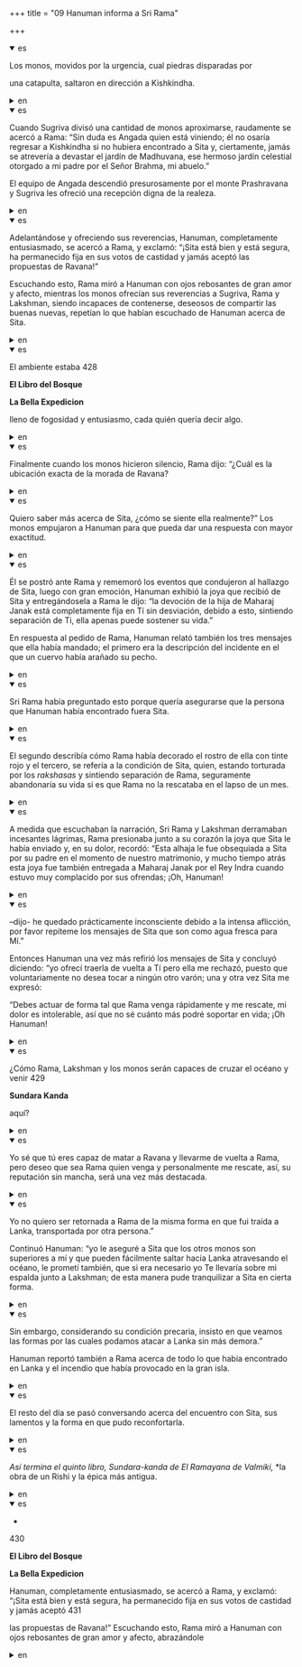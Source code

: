 +++
title = "09 Hanuman informa a Sri Rama"

+++
<details open><summary>es</summary>

Los monos, movidos por la urgencia, cual piedras disparadas por

una catapulta, saltaron en dirección a Kishkindha.
</details>

<details><summary>en</summary>

The monkeys, moved by the urgency, which stones fired by

 A catapult, jumped in the direction of Kishkindha.
</details>

<details open><summary>es</summary>

Cuando Sugriva divisó una cantidad de monos aproximarse, raudamente se acercó a Rama: “Sin duda es Angada quien está viniendo; él no osaría regresar a Kishkindha si no hubiera encontrado a Sita y, ciertamente, jamás se atrevería a devastar el jardín de Madhuvana, ese hermoso jardín celestial otorgado a mi padre por el Señor Brahma, mi abuelo.”

El equipo de Angada descendió presurosamente por el monte Prashravana y Sugriva les ofreció una recepción digna de la realeza.
</details>

<details><summary>en</summary>

When Sugriva spotted a number of monkeys approaching, he approached Rama: “It is certainly Angada who is coming; He would not dare to return to Kishkindha if he had not found Sita and, certainly, he would never dare to devastate the Garden of Madhuvana, that beautiful heavenly garden granted to my father by Mr. Brahma, my grandfather. ”

 The Angada team descended implores by Mount Prashravana and Sugiva offered them a reception worthy of royalty.
</details>

<details open><summary>es</summary>

Adelantándose y ofreciendo sus reverencias, Hanuman, completamente entusiasmado, se acercó a Rama, y exclamó: “¡Sita está bien y está segura, ha permanecido fija en sus votos de castidad y jamás aceptó las propuestas de Ravana\!”

Escuchando esto, Rama miró a Hanuman con ojos rebosantes de gran amor y afecto, mientras los monos ofrecían sus reverencias a Sugriva, Rama y Lakshman, siendo incapaces de contenerse, deseosos de compartir las buenas nuevas, repetían lo que habían escuchado de Hanuman acerca de Sita.
</details>

<details><summary>en</summary>

Advancing and offering their reverences, Hanuman, completely excited, approached Rama, and exclaimed: "located is fine and is safe, has remained fixed in his chastity votes and never accepted Ravana's proposals \!"

 Listening to this, Rama looked at Hanuman with overflowing eyes of great love and affection, while the monkeys offered their reverences to Sugiva, Rama and Lakshman, being unable to contain themselves, eager to share the good news, they repeated what they had heard about Hanuman about Located.
</details>

<details open><summary>es</summary>

El ambiente estaba 428

**El Libro del Bosque**

**La Bella Expedicion**

lleno de fogosidad y entusiasmo, cada quién quería decir algo.
</details>

<details><summary>en</summary>

The atmosphere was 428

 ** The Book of the Forest **

 ** The beautiful expedition **

 Full of fierceness and enthusiasm, everyone wanted to say something.
</details>

<details open><summary>es</summary>

Finalmente cuando los monos hicieron silencio, Rama dijo: “¿Cuál es la ubicación exacta de la morada de Ravana?
</details>

<details><summary>en</summary>

Finally when the monkeys made silence, Rama said: “What is the exact location of Ravan's abode?
</details>

<details open><summary>es</summary>

Quiero saber más acerca de Sita, ¿cómo se siente ella realmente?” Los monos empujaron a Hanuman para que pueda dar una respuesta con mayor exactitud.
</details>

<details><summary>en</summary>

I want to know more about Sita, how do she really feel? " The monkeys pushed Hanuman so that he can give an answer more accurately.
</details>

<details open><summary>es</summary>

Él se postró ante Rama y rememoró los eventos que condujeron al hallazgo de Sita, luego con gran emoción, Hanuman exhibió la joya que recibió de Sita y entregándosela a Rama le dijo: “la devoción de la hija de Maharaj Janak está completamente fija en Tí sin desviación, debido a esto, sintiendo separación de Ti, ella apenas puede sostener su vida.”

En respuesta al pedido de Rama, Hanuman relató también los tres mensajes que ella había mandado; el primero era la descripción del incidente en el que un cuervo había arañado su pecho.
</details>

<details><summary>en</summary>

He prostrated against Rama and recalled the events that led to the finding of Sita, then with great emotion, Hanuman exhibited the jewel he received from Sita and giving it to Rama said: “The devotion of Maharaj Janak's daughter is completely fixed in you Without deviation, because of this, feeling separation of you, she can barely hold her life. "

 In response to Rama's request, Hanuman also reported the three messages she had sent; The first was the description of the incident in which a crow had scratched his chest.
</details>

<details open><summary>es</summary>

Sri Rama había preguntado esto porque quería asegurarse que la persona que Hanuman había encontrado fuera Sita.
</details>

<details><summary>en</summary>

Sri Rama had asked this because he wanted to make sure that the person Hanuman had found outside Sita.
</details>

<details open><summary>es</summary>

El segundo describía cómo Rama había decorado el rostro de ella con tinte rojo y el tercero, se refería a la condición de Sita, quien, estando torturada por los *rakshasas* y sintiendo separación de Rama, seguramente abandonaría su vida si es que Rama no la rescataba en el lapso de un mes.
</details>

<details><summary>en</summary>

The second described how Rama had decorated her face with red dye and the third He rescued her in the span of a month.
</details>

<details open><summary>es</summary>

A medida que escuchaban la narración, Sri Rama y Lakshman derramaban incesantes lágrimas, Rama presionaba junto a su corazón la joya que Sita le había enviado y, en su dolor, recordó: “Esta alhaja le fue obsequiada a Sita por su padre en el momento de nuestro matrimonio, y mucho tiempo atrás esta joya fue también entregada a Maharaj Janak por el Rey Indra cuando estuvo muy complacido por sus ofrendas; ¡Oh, Hanuman\!
</details>

<details><summary>en</summary>

As they listened to the narrative, Sri Rama and Lakshman spilled incessant tears, Rama pressed with his heart the jewel that Sita had sent him and, in his pain, he recalled: “This alhaja was presented to Sita by her father at the time From our marriage, and a long time ago this jewel was also delivered to Maharaj Janak by King Indra when he was very pleased by his offerings; Oh, Hanuman \!
</details>

<details open><summary>es</summary>

–dijo- he quedado prácticamente inconsciente debido a la intensa aflicción, por favor repíteme los mensajes de Sita que son como agua fresca para Mí.”

Entonces Hanuman una vez más refirió los mensajes de Sita y concluyó diciendo: “yo ofrecí traerla de vuelta a Tí pero ella me rechazó, puesto que voluntariamente no desea tocar a ningún otro varón; una y otra vez Sita me expresó:

“Debes actuar de forma tal que Rama venga rápidamente y me rescate, mi dolor es intolerable, así que no sé cuánto más podré soportar en vida; ¡Oh Hanuman\!
</details>

<details><summary>en</summary>

- he said, "I have been practically unconscious because of the intense affliction, please repeat me the messages of Sita that are like fresh water for me."

 Then Hanuman once again referred Sita's messages and concluded by saying: “I offered to bring it back to you but she rejected me, since he voluntarily does not want to touch any other men; Again and again Sita expressed me:

 “You must act in such a way that Rama comes quickly and rescues me, my pain is intolerable, so I don't know how much I can endure in life; Oh Hanuman \!
</details>

<details open><summary>es</summary>

¿Cómo Rama, Lakshman y los monos serán capaces de cruzar el océano y venir 429

**Sundara Kanda**

aquí?
</details>

<details><summary>en</summary>

How Rama, Lakshman and the monkeys will be able to cross the ocean and come 429

 ** Sundara Kanda **

 here?
</details>

<details open><summary>es</summary>

Yo sé que tú eres capaz de matar a Ravana y llevarme de vuelta a Rama, pero deseo que sea Rama quien venga y personalmente me rescate, así, su reputación sin mancha, será una vez más destacada.
</details>

<details><summary>en</summary>

I know that you are able to kill Ravana and take me back to Rama, but I want it to be branch who comes and personally rescues me, thus, his spotless reputation will be once again.
</details>

<details open><summary>es</summary>

Yo no quiero ser retornada a Rama de la misma forma en que fui traída a Lanka, transportada por otra persona.”

Continuó Hanuman: “yo le aseguré a Sita que los otros monos son superiores a mí y que pueden fácilmente saltar hacia Lanka atravesando el océano, le prometí también, que si era necesario yo Te llevaría sobre mi espalda junto a Lakshman; de esta manera pude tranquilizar a Sita en cierta forma.
</details>

<details><summary>en</summary>

I don't want to be returned to Rama in the same way I brought to Lanka, transported by another person. ”

 Hanuman continued: “I assured Sita that the other monkeys are superior to me and that they can easily jump towards Lanka through the ocean, I also promised him, that if it was necessary I would take you on my back next to Lakshman; In this way I could reassure Sita in a way.
</details>

<details open><summary>es</summary>

Sin embargo, considerando su condición precaria, insisto en que veamos las formas por las cuales podamos atacar a Lanka sin más demora.”

Hanuman reportó también a Rama acerca de todo lo que había encontrado en Lanka y el incendio que había provocado en la gran isla.
</details>

<details><summary>en</summary>

However, considering its precarious condition, I insist that we see the ways in which we can attack Lanka without further delay. "

 Hanuman also reported Rama about everything he had found in Lanka and the fire he had caused on the great island.
</details>

<details open><summary>es</summary>

El resto del día se pasó conversando acerca del encuentro con Sita, sus lamentos y la forma en que pudo reconfortarla.
</details>

<details><summary>en</summary>

The rest of the day was talking about the encounter with Sita, her regrets and the way she could comfort her.
</details>

<details open><summary>es</summary>

*Así termina el quinto libro, Sundara-kanda de El Ramayana de Valmiki,* *la obra de un Rishi y la épica más antigua.
</details>

<details><summary>en</summary>

*Thus ends the fifth book, Allowa-Kanda of El Ramayana de Valmiki, * *The work of a rishi and the oldest epic.
</details>

<details open><summary>es</summary>

*

430

**El Libro del Bosque**

**La Bella Expedicion**

Hanuman, completamente entusiasmado, se acercó a Rama, y exclamó: “¡Sita está bien y está segura, ha permanecido fija en sus votos de castidad y jamás aceptó 431

las propuestas de Ravana\!” Escuchando esto, Rama miró a Hanuman con ojos rebosantes de gran amor y afecto, abrazándole
</details>

<details><summary>en</summary>

*

 430

 ** The Book of the Forest **

 ** The beautiful expedition **

 Hanuman, completely excited, approached Rama, and exclaim

 Ravana's proposals \! " Listening to this, Rama looked at Hanuman with overflowing eyes of great love and affection, hugging him
</details>